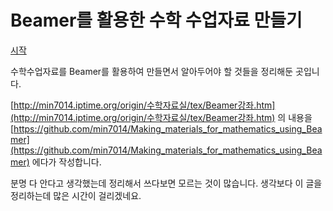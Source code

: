 # Beamer를 활용한 수학 수업자료 만들기 

[시작](./main/README.md)

수학수업자료를  Beamer를 활용하여 만들면서 알아두어야 할 것들을 정리해둔 곳입니다.

[http://min7014.iptime.org/origin/수학자료실/tex/Beamer강좌.htm](http://min7014.iptime.org/origin/수학자료실/tex/Beamer강좌.htm) 의 내용을 [https://github.com/min7014/Making_materials_for_mathematics_using_Beamer](https://github.com/min7014/Making_materials_for_mathematics_using_Beamer) 에다가 작성합니다.

분명 다 안다고 생각했는데 정리해서 쓰다보면 모르는 것이 많습니다. 생각보다 이 글을 정리하는데 많은 시간이 걸리겠네요.


